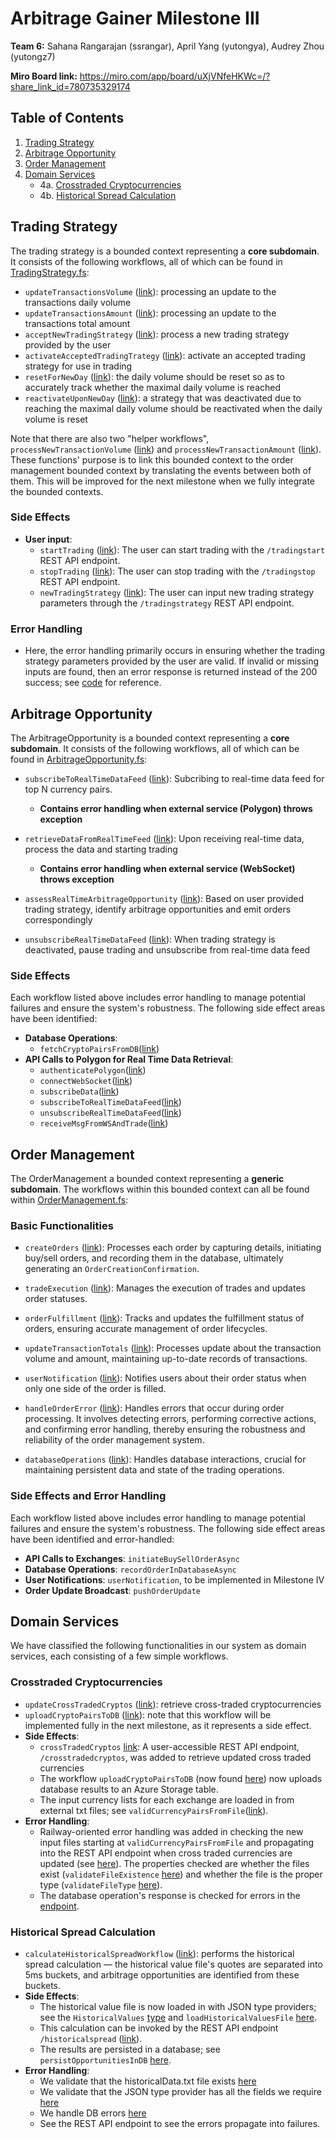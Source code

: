 # Arbitrage Gainer Milestone III

**Team 6:** Sahana Rangarajan (ssrangar), April Yang (yutongya), Audrey Zhou (yutongz7)

**Miro Board link:** https://miro.com/app/board/uXjVNfeHKWc=/?share_link_id=780735329174

## Table of Contents

1. [Trading Strategy](#trading-strategy)
2. [Arbitrage Opportunity](#positive-test-cases)
3. [Order Management](#order-management)
4. [Domain Services](#domain-services)
   - 4a. [Crosstraded Cryptocurrencies](#crosstraded-cryptocurrencies)
   - 4b. [Historical Spread Calculation](#historical-spread-calculation)
   

## Trading Strategy

The trading strategy is a bounded context representing a **core subdomain**. It consists of the following workflows, all of which can be found in [TradingStrategy.fs](https://github.com/yutongyaF2023/arbitragegainer/blob/main/TradingStrategy.fs):

- `updateTransactionsVolume` ([link](https://github.com/yutongyaF2023/arbitragegainer/blob/main/TradingStrategy.fs#L163)): processing an update to the transactions daily volume
- `updateTransactionsAmount` ([link](https://github.com/yutongyaF2023/arbitragegainer/blob/main/TradingStrategy.fs#L180)): processing an update to the transactions total amount
- `acceptNewTradingStrategy` ([link](https://github.com/yutongyaF2023/arbitragegainer/blob/main/TradingStrategy.fs#L191)): process a new trading strategy provided by the user
- `activateAcceptedTradingTrategy` ([link](https://github.com/yutongyaF2023/arbitragegainer/blob/main/TradingStrategy.fs#L204)): activate an accepted trading strategy for use in trading
- `resetForNewDay` ([link](https://github.com/yutongyaF2023/arbitragegainer/blob/main/TradingStrategy.fs#L214)): the daily volume should be reset so as to accurately track whether the maximal daily volume is reached
- `reactivateUponNewDay` ([link](https://github.com/yutongyaF2023/arbitragegainer/blob/main/TradingStrategy.fs#L223)): a strategy that was deactivated due to reaching the maximal daily volume should be reactivated when the daily volume is reset

Note that there are also two "helper workflows", `processNewTransactionVolume` ([link](https://github.com/yutongyaF2023/arbitragegainer/blob/main/TradingStrategy.fs#L150)) and `processNewTransactionAmount` ([link](https://github.com/yutongyaF2023/arbitragegainer/blob/main/TradingStrategy.fs#L156)). These functions' purpose is to link this bounded context to the order management bounded context by translating the events between both of them. This will be improved for the next milestone when we fully integrate the bounded contexts.

### Side Effects
- **User input**: 
  - `startTrading` ([link](https://github.com/yutongyaF2023/arbitragegainer/blob/main/TradingStrategy.fs#L269)): The user can start trading with the `/tradingstart` REST API endpoint.
  - `stopTrading` ([link](https://github.com/yutongyaF2023/arbitragegainer/blob/main/TradingStrategy.fs#L274)): The user can stop trading with the `/tradingstop` REST API endpoint.
  - `newTradingStrategy` ([link](https://github.com/yutongyaF2023/arbitragegainer/blob/main/TradingStrategy.fs#L225)): The user can input new trading strategy parameters through the `/tradingstrategy` REST API endpoint.

### Error Handling
- Here, the error handling primarily occurs in ensuring whether the trading strategy parameters provided by the user are valid. If invalid or missing inputs are found, then an error response is returned instead of the 200 success; see [code](https://github.com/yutongyaF2023/arbitragegainer/blob/main/TradingStrategy.fs#L244) for reference. 

## Arbitrage Opportunity

The ArbitrageOpportunity is a bounded context representing a **core subdomain**. It consists of the following workflows, all of which can be found in [ArbitrageOpportunity.fs](https://github.com/yutongyaF2023/arbitragegainer/blob/main/ArbitrageOpportunity.fs):

- `subscribeToRealTimeDataFeed` ([link](https://github.com/yutongyaF2023/arbitragegainer/blob/main/ArbitrageOpportunity.fs#L101)): Subcribing to real-time data
  feed for top N currency pairs.

  - **Contains error handling when external service (Polygon) throws exception**

- `retrieveDataFromRealTimeFeed` ([link](https://github.com/yutongyaF2023/arbitragegainer/blob/main/ArbitrageOpportunity.fs#L106)): Upon receiving real-time
  data, process the data and starting trading

  - **Contains error handling when external service (WebSocket) throws exception**

- `assessRealTimeArbitrageOpportunity` ([link](https://github.com/yutongyaF2023/arbitragegainer/blob/main/ArbitrageOpportunity.fs#L115)): Based on user provided
  trading strategy, identify arbitrage opportunities and emit orders correspondingly

- `unsubscribeRealTimeDataFeed` ([link](https://github.com/yutongyaF2023/arbitragegainer/blob/main/ArbitrageOpportunity.fs#L207)): When trading strategy is
  deactivated, pause trading and unsubscribe from real-time data feed

### Side Effects

Each workflow listed above includes error handling to manage potential failures and ensure the system's robustness. The following side effect areas have been identified: 

- **Database Operations**:
   - `fetchCryptoPairsFromDB`([link](https://github.com/yutongyaF2023/arbitragegainer/blob/main/ArbitrageOpportunity.fs#L164-L181))
- **API Calls to Polygon for Real Time Data Retrieval**:
   - `authenticatePolygon`([link](https://github.com/yutongyaF2023/arbitragegainer/blob/main/ArbitrageOpportunity.fs#L184))
   - `connectWebSocket`([link](https://github.com/yutongyaF2023/arbitragegainer/blob/main/ArbitrageOpportunity.fs#L201))
   - `subscribeData`([link](https://github.com/yutongyaF2023/arbitragegainer/blob/main/ArbitrageOpportunity.fs#L213))
   - `subscribeToRealTimeDataFeed`([link](https://github.com/yutongyaF2023/arbitragegainer/blob/main/ArbitrageOpportunity.fs#L228))
   - `unsubscribeRealTimeDataFeed`([link](https://github.com/yutongyaF2023/arbitragegainer/blob/main/ArbitrageOpportunity.fs#L238))
   - `receiveMsgFromWSAndTrade`([link](https://github.com/yutongyaF2023/arbitragegainer/blob/main/ArbitrageOpportunity.fs#L267-L292))

## Order Management

The OrderManagement a bounded context representing a **generic subdomain**. The workflows within this bounded context can all be found within [OrderManagement.fs](https://github.com/yutongyaF2023/arbitragegainer/blob/main/OrderManagement.fs):

### Basic Functionalities

- `createOrders` ([link](https://github.com/yutongyaF2023/arbitragegainer/blob/main/OrderManagement.fs#L111)): Processes each order by capturing details, initiating buy/sell orders, and recording them in the database, ultimately generating an `OrderCreationConfirmation`.

- `tradeExecution` ([link](https://github.com/yutongyaF2023/arbitragegainer/blob/main/OrderManagement.fs#L123)): Manages the execution of trades and updates order statuses.

- `orderFulfillment` ([link](https://github.com/yutongyaF2023/arbitragegainer/blob/main/OrderManagement.fs#L132)): Tracks and updates the fulfillment status of orders, ensuring accurate management of order lifecycles.

- `updateTransactionTotals` ([link](https://github.com/yutongyaF2023/arbitragegainer/blob/main/OrderManagement.fs#L142)): Processes update about the transaction volume and amount, maintaining up-to-date records of transactions.

- `userNotification` ([link](https://github.com/yutongyaF2023/arbitragegainer/blob/main/OrderManagement.fs#L162)): Notifies users about their order status when only one side of the order is filled.

- `handleOrderError` ([link](https://github.com/yutongyaF2023/arbitragegainer/blob/main/OrderManagement.fs#L180)): Handles errors that occur during order processing. It involves detecting errors, performing corrective actions, and confirming error handling, thereby ensuring the robustness and reliability of the order management system.

- `databaseOperations` ([link](https://github.com/yutongyaF2023/arbitragegainer/blob/main/OrderManagement.fs#L189)): Handles database interactions, crucial for maintaining persistent data and state of the trading operations.

### Side Effects and Error Handling

Each workflow listed above includes error handling to manage potential failures and ensure the system's robustness. The following side effect areas have been identified and error-handled:

- **API Calls to Exchanges**: `initiateBuySellOrderAsync`
- **Database Operations**: `recordOrderInDatabaseAsync`
  <!-- -  **Trade Execution**: `tradeExecution` -->
  <!-- -  **Order Fulfillment**: `orderFulfillment` -->
- **User Notifications**: `userNotification`, to be implemented in Milestone IV
- **Order Update Broadcast**: `pushOrderUpdate`

## Domain Services

We have classified the following functionalities in our system as domain services, each consisting of a few simple workflows.

### Crosstraded Cryptocurrencies

- `updateCrossTradedCryptos` ([link](https://github.com/yutongyaF2023/arbitragegainer/blob/main/CrossTradedCryptos.fs#L93)): retrieve cross-traded cryptocurrencies
- `uploadCryptoPairsToDB` ([link](https://github.com/yutongyaF2023/arbitragegainer/blob/main/CrossTradedCryptos.fs#L141)): note that this workflow will be implemented fully in the next milestone, as it represents a side effect.
- **Side Effects**:
  - `crossTradedCryptos` [link](https://github.com/yutongyaF2023/arbitragegainer/blob/main/CrossTradedCryptos.fs#L153): A user-accessible REST API endpoint, `/crosstradedcryptos`, was added to retrieve updated cross traded currencies
  - The workflow `uploadCryptoPairsToDB` (now found [here](https://github.com/yutongyaF2023/arbitragegainer/blob/main/CrossTradedCryptos.fs#L141)) now uploads database results to an Azure Storage table.
  - The input currency lists for each exchange are loaded in from external txt files; see `validCurrencyPairsFromFile`([link](https://github.com/yutongyaF2023/arbitragegainer/blob/main/CrossTradedCryptos.fs#L85)).
- **Error Handling**:
  - Railway-oriented error handling was added in checking the new input files starting at `validCurrencyPairsFromFile` and propagating into the REST API endpoint when cross traded currencies are updated (see [here](https://github.com/yutongyaF2023/arbitragegainer/blob/main/CrossTradedCryptos.fs#L156)). The properties checked are whether the files exist (`validateFileExistence` [here](https://github.com/yutongyaF2023/arbitragegainer/blob/main/CrossTradedCryptos.fs#L71)) and whether the file is the proper type (`validateFileType` [here](https://github.com/yutongyaF2023/arbitragegainer/blob/main/CrossTradedCryptos.fs#L77)).
  - The database operation's response is checked for errors in the [endpoint](https://github.com/yutongyaF2023/arbitragegainer/blob/main/CrossTradedCryptos.fs#L162).
### Historical Spread Calculation

- `calculateHistoricalSpreadWorkflow` ([link](https://github.com/yutongyaF2023/arbitragegainer/blob/main/HistoricalSpreadCalc.fs#L77)): performs the historical spread calculation — the historical value file's quotes are separated into 5ms buckets, and arbitrage opportunities are identified from these buckets.
- **Side Effects**:
  - The historical value file is now loaded in with JSON type providers; see the `HistoricalValues` [type](https://github.com/yutongyaF2023/arbitragegainer/blob/main/HistoricalSpreadCalc.fs#L51) and `loadHistoricalValuesFile` [here](https://github.com/yutongyaF2023/arbitragegainer/blob/main/HistoricalSpreadCalc.fs#L95).
  - This calculation can be invoked by the REST API endpoint `/historicalspread` ([link](https://github.com/yutongyaF2023/arbitragegainer/blob/main/HistoricalSpreadCalc.fs#L95)).
  - The results are persisted in a database; see `persistOpportunitiesInDB` [here](https://github.com/yutongyaF2023/arbitragegainer/blob/main/HistoricalSpreadCalc.fs#L163).
- **Error Handling**:
  - We validate that the historicalData.txt file exists [here](https://github.com/yutongyaF2023/arbitragegainer/blob/main/HistoricalSpreadCalc.fs#L175)
  - We validate that the JSON type provider has all the fields we require [here](https://github.com/yutongyaF2023/arbitragegainer/blob/main/HistoricalSpreadCalc.fs#L72)
  - We handle DB errors [here](https://github.com/yutongyaF2023/arbitragegainer/blob/main/HistoricalSpreadCalc.fs#L185)
  - See the REST API endpoint to see the errors propagate into failures.


